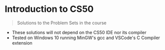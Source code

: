 # Introduction to CS50

> Solutions to the Problem Sets in the course

- These solutions will not depend on the CS50 IDE nor its compiler
- Tested on Windows 10 running MinGW's gcc and VSCode's C Compiler extension